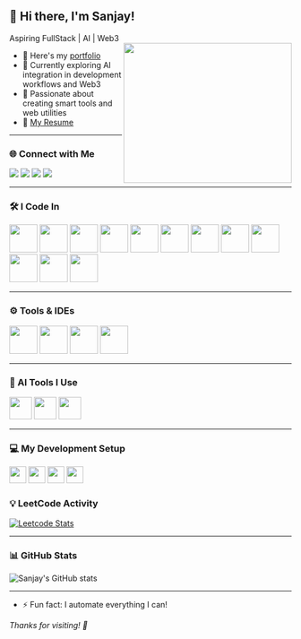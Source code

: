 ## 👋 Hi there, I'm Sanjay!

Aspiring FullStack | AI | Web3  
<img align="right" width="300" height="250" src="https://media0.giphy.com/media/v1.Y2lkPTc5MGI3NjExNXp6eTdja2k3ZDF2cWI0b3NjNTVramJqNTA0b3llOXZ5dnY5aHNtYyZlcD12MV9pbnRlcm5hbF9naWZfYnlfaWQmY3Q9Zw/HzPtbOKyBoBFsK4hyc/giphy.gif">

- 🔭 Here's my [portfolio](https://sanjay-here.neocities.org/Portfolio/)
- 🌱 Currently exploring AI integration in development workflows and Web3
- 🧠 Passionate about creating smart tools and web utilities
- 📄 [My Resume](https://drive.google.com/drive/folders/1ALP77B_2hwFMkU7bDVuhOsWV19x7OPz_)

---

### 🌐 Connect with Me
[<img src="https://img.shields.io/badge/LinkedIn-0077B5?style=for-the-badge&logo=linkedin&logoColor=white" />](https://www.linkedin.com/in/sanjay-a-749a90223/)
[<img src="https://img.shields.io/badge/Portfolio-000000?style=for-the-badge&logo=firefox&logoColor=white" />](https://sanjay-here.neocities.org/Portfolio/)
[<img src="https://img.shields.io/badge/HackerRank-2EC866?style=for-the-badge&logo=hackerrank&logoColor=white" />](https://www.hackerrank.com/profile/sanjay2407san)
[<img src="https://img.shields.io/badge/LeetCode-FFA116?style=for-the-badge&logo=leetcode&logoColor=white" />](https://leetcode.com/u/Sanjay-here/)

---

### 🛠️ I Code In

<img height="50" src="https://img.icons8.com/color/48/python.png"/> <img height="50" src="https://img.icons8.com/color/48/javascript.png"/> <img height="50" src="https://img.icons8.com/color/48/html-5.png"/> <img height="50" src="https://img.icons8.com/color/48/css3.png"/> <img height="50" src="https://img.icons8.com/color/48/c-programming.png"/> <img height="50" src="https://img.icons8.com/color/48/c-plus-plus-logo.png"/> <img height="50" src="https://img.icons8.com/color/48/mysql-logo.png"/> <img height="50" src="https://img.icons8.com/color/48/php.png"/> <img height="50" src="https://img.icons8.com/color/48/react-native.png"/> <img height="50" width="50" src="https://img.icons8.com/color/48/000000/mongodb.png" /> <img height="50" width="50" src="https://img.icons8.com/color/48/000000/supabase.png" /> <img height="50" width="50" src="https://img.icons8.com/color/48/000000/nodejs.png" />


---

### ⚙️ Tools & IDEs

<img height="50" src="https://img.icons8.com/color/48/visual-studio-code-2019.png"/> <img height="50" src="https://img.icons8.com/color/48/git.png"/> <img height="50" src="https://img.icons8.com/fluency/48/github.png"/> <img height="50" width="50" src="https://img.icons8.com/color/48/000000/docker.png" />

---

### 🤖 AI Tools I Use

<img height="40" src="https://img.shields.io/badge/Bolt.new-000000?style=for-the-badge&logoColor=white" /> <img height="40" src="https://img.shields.io/badge/TempoLabs-4CAF50?style=for-the-badge&logoColor=white" /> <img height="40" src="https://img.shields.io/badge/Gamma.app-6F42C1?style=for-the-badge&logoColor=white" />

---

### 💻 My Development Setup

<img height="30" src="https://img.shields.io/badge/HP-Victus-0096D6?style=for-the-badge&logo=hp&logoColor=white"/> <img height="30" src="https://img.shields.io/badge/Intel-Core_i5_12th--Gen-0071C5?style=for-the-badge&logo=intel&logoColor=white"/> <img height="30" src="https://img.shields.io/badge/NVIDIA-RTX_3050-76B900?style=for-the-badge&logo=nvidia&logoColor=white"/> <img height="30" src="https://img.shields.io/badge/OS-Windows_11-0078D6?style=for-the-badge&logo=windows11&logoColor=white"/>

### 💡 LeetCode Activity

[![Leetcode Stats](https://leetcard.jacoblin.cool/Sanjay-here?ext=contest&theme=dark)](https://leetcode.com/u/Sanjay-here/)

---

### 📊 GitHub Stats

![Sanjay's GitHub stats](https://github-readme-stats.vercel.app/api?username=Sanjay-here&theme=radical&show_icons=true&hide=issues)

---

- ⚡ Fun fact: I automate everything I can!

_Thanks for visiting! 🚀_
